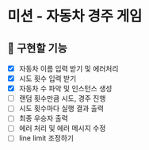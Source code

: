 # 미션 - 자동차 경주 게임

## 🚀 구현할 기능 
- [x] 자동차 이름 입력 받기 및 에러처리
- [x] 시도 횟수 입력 받기
- [x] 자동차 수 파악 및 인스턴스 생성
- [ ] 랜덤 횟수만큼 시도, 경주 진행
- [ ] 시도 횟수마다 실행 결과 출력
- [ ] 최종 우승자 출력 
- [ ] 에러 처리 및 에러 메시지 수정
- [ ] line limit 조정하기
